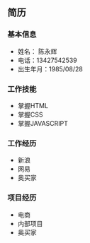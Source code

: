 ## 简历

### 基本信息
- 姓名： 陈永辉
- 电话：13427542539
- 出生年月：1985/08/28

### 工作技能
- 掌握HTML
- 掌握CSS
- 掌握JAVASCRIPT

### 工作经历
- 新浪
- 网易
- 奥买家

### 项目经历
- 电商
- 内部项目
- 奥买家